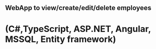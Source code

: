 ## WebApp to view/create/edit/delete employees
# (C#,TypeScript, ASP.NET, Angular, MSSQL, Entity framework)
